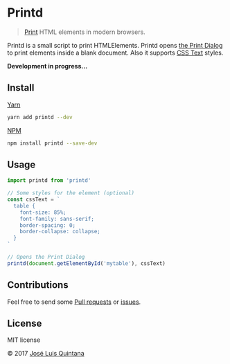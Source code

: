 # Printd

> [Print](https://developer.mozilla.org/en-US/docs/Web/API/Window/print) HTML elements in modern browsers.

Printd is a small script to print HTMLElements. Printd opens [the Print Dialog](https://developer.mozilla.org/en-US/docs/Web/API/Window/print) to print elements inside a blank document. Also it supports [CSS Text](https://developer.mozilla.org/en-US/docs/Web/API/HTMLElement/style) styles.

__Development in progress...__

## Install

[Yarn](https://github.com/yarnpkg/)

```sh
yarn add printd --dev
```

[NPM](https://www.npmjs.com/)

```sh
npm install printd --save-dev
```

## Usage

```js
import printd from 'printd'

// Some styles for the element (optional)
const cssText = `
  table {
    font-size: 85%;
    font-family: sans-serif;
    border-spacing: 0;
    border-collapse: collapse;
  }
`

// Opens the Print Dialog
printd(document.getElementById('mytable'), cssText)
```

## Contributions

Feel free to send some [Pull requests](https://github.com/joseluisq/printd/pulls) or [issues](https://github.com/joseluisq/printd/issues).

## License
MIT license

© 2017 [José Luis Quintana](http://git.io/joseluisq)
